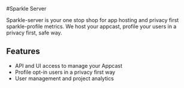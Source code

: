 #Sparkle Server

Sparkle-server is your one stop shop for app hosting and privacy first sparkle-profile metrics. We host your appcast, profile your users in a privacy first, safe way.

## Features

- API and UI access to manage your Appcast
- Profile opt-in users in a privacy first way
- User management and project analytics
